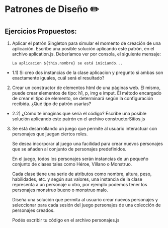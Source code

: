 # Patrones de Diseño :pencil2:

## Ejercicios Propuestos:  

1. Aplicar el patrón Singleton para simular el momento de creación de una aplicación. Escribe una posible solución aplicando este patrón, en el archivo aplication.js.
Deberíamos ver por consola, el siguiente mensaje:

    `La aplicacion ${this.nombre} se está iniciando...`

- 1.1) Si creo dos instancias de la clase aplicacion y pregunto si ambas son exactamente iguales, cuál será el resultado?


2. Crear un constructor de elementos html de una páginas web. El mismo, puede crear elementos de tipo: h1, p, img e imput. El método encargado de crear el tipo de elemento, se determinará según la configuración recibida. ¿Qué tipo de patrón usarías?

- 2.2) ¿Cómo te imaginás que sería el código?
Escribe una posible solución aplicando este patrón en el archivo constructorSitios.js

3. Se está desarrollando un juego que permite al usuario interactuar con personajes que juegan ciertos roles.

   Se desea incorporar al juego una facilidad para crear nuevos personajes que se añaden al conjunto de personajes predefinidos.

   En el juego, todos los personajes serán instancias de un pequeño conjunto de clases tales como Héroe, Villano  o Monstruo.

   Cada clase tiene una serie de atributos como nombre, altura, peso, habilidades, etc. y según sus valores, una instancia de la clase representa a un personaje u otro, por ejemplo podemos tener los personajes monstruo bueno o monstruo malo. 

   Diseña una solución que permita al usuario crear nuevos personajes y seleccionar para cada sesión del juego personajes de una colección de personajes creados. 

   Podés escribir tu código en el archivo personajes.js




